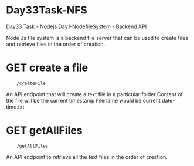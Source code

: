 # Day33Task-NFS

Day33 Task - Nodejs Day1-NodefileSystem - Backend API

Node Js file system is a backend file server that can be used to create files and retrieve files in the order of creation.

# GET create a file

        /createFile

An API endpoint that will create a text file in a particular folder
Content of the file will be the current timestamp
Filename would be current date-time.txt

# GET getAllFiles

        /getAllFiles

An API endpoint to retrieve all the text files in the order of creation.
